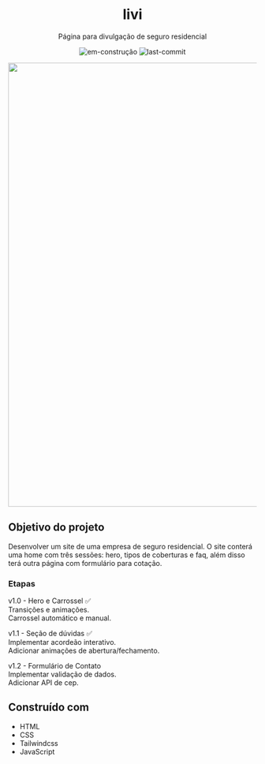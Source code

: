<div align="center">
  <h1>livi</h1>
</div>
<p align="center">Página para divulgação de seguro residencial </p>

<div align="center">

![em-construção](https://img.shields.io/badge/⚠️em%20construção-a?color=2a3003
)
![last-commit](https://img.shields.io/github/last-commit/melissasilvadev/livi-seguro-residencial?color=2a3003)
</div>

<div align="center">
  <img src="./src/images/livi-screenshot.gif" width=900px>
</div>


## Objetivo do projeto
Desenvolver um site de uma empresa de seguro residencial.
O site conterá uma home com três sessões: hero, tipos de coberturas e faq, além disso terá outra página com formulário para cotação.


### Etapas
v1.0 - Hero e Carrossel ✅<br>
Transições e animações.<br>
Carrossel automático e manual.

v1.1 - Seção de dúvidas ✅<br>
Implementar acordeão interativo.<br>
Adicionar animações de abertura/fechamento.

v1.2 - Formulário de Contato<br>
Implementar validação de dados.<br>
Adicionar API de cep.

## Construído com
- HTML
- CSS
- Tailwindcss
- JavaScript
<br><br>